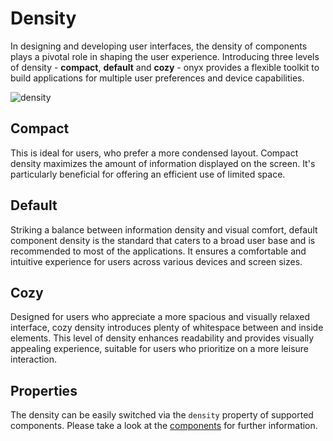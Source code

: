 # Density

In designing and developing user interfaces, the density of components plays a pivotal role in shaping the user experience. Introducing three levels of density - **compact**, **default** and **cozy** - onyx provides a flexible toolkit to build applications for multiple user preferences and device capabilities.

![density](/assets/density.png)

## Compact

This is ideal for users, who prefer a more condensed layout. Compact density maximizes the amount of information displayed on the screen. It's particularly beneficial for offering an efficient use of limited space.

## Default

Striking a balance between information density and visual comfort, default component density is the standard that caters to a broad user base and is recommended to most of the applications. It ensures a comfortable and intuitive experience for users across various devices and screen sizes.

## Cozy

Designed for users who appreciate a more spacious and visually relaxed interface, cozy density introduces plenty of whitespace between and inside elements. This level of density enhances readability and provides visually appealing experience, suitable for users who prioritize on a more leisure interaction.

## Properties

The density can be easily switched via the `density` property of supported components. Please take a look at the [components](/development/) for further information.
